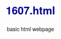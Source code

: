 # 1607.html
basic html webpage

<!DOCTYPE html>
<html lang="en">
<head>
    <style>
        body {
            font-family: "Helvetica Neue";
            text-align: center;
        }
        h1 {
            color: darkblue;
        }
        img {
            border-radius: 10px;
            margin-top: 8px;
            margin-left: 2px;
            margin-right: 2px;
        }

    </style>
</head>
<body>
   <img src="https://mimo.app/r/insta.svg">
   <br>
   <img src="https://mimo.app/r/helen.png">
   <h1>hotrod-helen</h1>
   <p><em>verified account</em></p>
   <p>Cars so hot you can fry an egg on them.</p>
   <img src="https://mimo.app/r/lada.png">
   <img src="https://mimo.app/r/buggy.png">
   <img src="https://mimo.app/r/coupe.png">
   <br>
   <img src="https://mimo.app/r/ford.png">
   <img src="https://mimo.app/r/truck.png">
   <img src="https://mimo.app/r/van.png">
</body>
</html>

